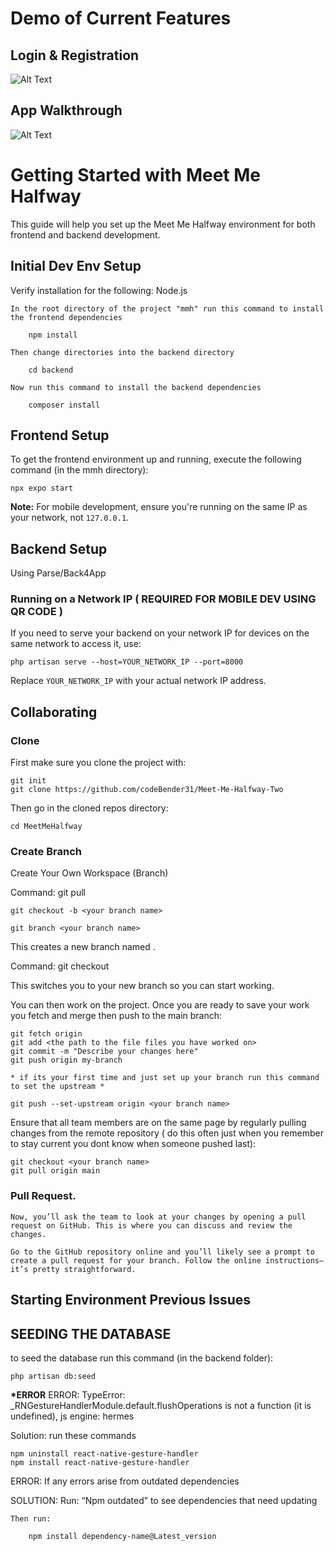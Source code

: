 # Demo of Current Features

## Login & Registration

![Alt Text]()

## App Walkthrough

![Alt Text]()

# Getting Started with Meet Me Halfway

This guide will help you set up the Meet Me Halfway environment for both frontend and backend development.

## Initial Dev Env Setup

Verify installation for the following:
Node.js


    In the root directory of the project "mmh" run this command to install the frontend dependencies

        npm install

    Then change directories into the backend directory

        cd backend

    Now run this command to install the backend dependencies

        composer install

## Frontend Setup

To get the frontend environment up and running, execute the following command (in the mmh directory):

    npx expo start

**Note:** For mobile development, ensure you're running on the same IP as your network, not `127.0.0.1`.

## Backend Setup

Using Parse/Back4App

### Running on a Network IP ( REQUIRED FOR MOBILE DEV USING QR CODE )

If you need to serve your backend on your network IP for devices on the same network to access it, use:

    php artisan serve --host=YOUR_NETWORK_IP --port=8000

Replace `YOUR_NETWORK_IP` with your actual network IP address.

## Collaborating

### Clone

First make sure you clone the project with:

    git init
    git clone https://github.com/codeBender31/Meet-Me-Halfway-Two

Then go in the cloned repos directory:

    cd MeetMeHalfway

### Create Branch

Create Your Own Workspace (Branch)

Command:
git pull

    git checkout -b <your branch name>

    git branch <your branch name>

This creates a new branch named <your branch name>.

Command:
git checkout <your branch name>

This switches you to your new branch so you can start working.

You can then work on the project. Once you are ready to save your work you fetch and merge then push to the main branch:

    git fetch origin
    git add <the path to the file files you have worked on>
    git commit -m "Describe your changes here"
    git push origin my-branch

    * if its your first time and just set up your branch run this command to set the upstream *

    git push --set-upstream origin <your branch name>

Ensure that all team members are on the same page by regularly pulling changes from the remote repository ( do this often just when you remember to stay current you dont know when someone pushed last):

    git checkout <your branch name>
    git pull origin main

### Pull Request.

    Now, you’ll ask the team to look at your changes by opening a pull request on GitHub. This is where you can discuss and review the changes.

    Go to the GitHub repository online and you’ll likely see a prompt to create a pull request for your branch. Follow the online instructions—it’s pretty straightforward.

## Starting Environment Previous Issues

## SEEDING THE DATABASE

to seed the database run this command (in the backend folder):

    php artisan db:seed

**\*ERROR**
ERROR:
TypeError: \_RNGestureHandlerModule.default.flushOperations is not a function (it is undefined), js engine: hermes

Solution: run these commands

    npm uninstall react-native-gesture-handler
    npm install react-native-gesture-handler

ERROR:
If any errors arise from outdated dependencies

SOLUTION:
Run:
“Npm outdated” to see dependencies that need updating

    Then run:

        npm install dependency-name@Latest_version

